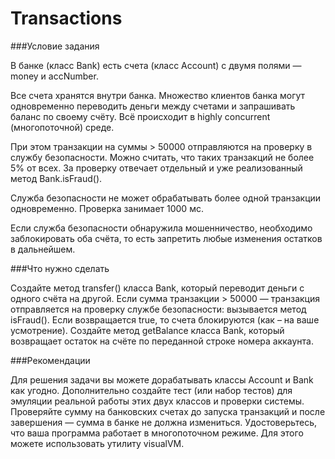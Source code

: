 # Transactions

###Условие задания

В банке (класс Bank) есть счета (класс Account) с двумя полями — money и accNumber.

Все счета хранятся внутри банка. Множество клиентов банка могут одновременно переводить деньги между счетами и запрашивать баланс по своему счёту. Всё происходит в highly concurrent (многопоточной) среде.

При этом транзакции на суммы > 50000 отправляются на проверку в службу безопасности. Можно считать, что таких транзакций не более 5% от всех. За проверку отвечает отдельный и уже реализованный метод Bank.isFraud().

Служба безопасности не может обрабатывать более одной транзакции одновременно. Проверка занимает 1000 мс.

Если служба безопасности обнаружила мошенничество, необходимо заблокировать оба счёта, то есть запретить любые изменения остатков в дальнейшем.


###Что нужно сделать

Создайте метод transfer() класса Bank, который переводит деньги с одного счёта на другой. Если сумма транзакции > 50000 — транзакция отправляется на проверку службе безопасности: вызывается метод isFraud(). Если возвращается true, то счета блокируются (как – на ваше усмотрение).
Создайте метод getBalance класса Bank, который возвращает остаток на счёте по переданной строке номера аккаунта.

###Рекомендации

Для решения задачи вы можете дорабатывать классы Account и Bank как угодно.
Дополнительно создайте тест (или набор тестов) для эмуляции реальной работы этих двух классов и проверки системы.
Проверяйте сумму на банковских счетах до запуска транзакций и после завершения — сумма в банке не должна измениться.
Удостоверьтесь, что ваша программа работает в многопоточном режиме. Для этого можете использовать утилиту visualVM.